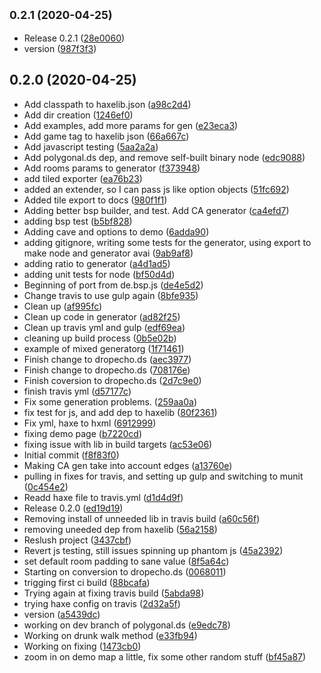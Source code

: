 ## <small>0.2.1 (2020-04-25)</small>

* Release 0.2.1 ([28e0060](https://github.com/dropecho/dungen/commit/28e0060))
* version ([987f3f3](https://github.com/dropecho/dungen/commit/987f3f3))



## 0.2.0 (2020-04-25)

* Add classpath to haxelib.json ([a98c2d4](https://github.com/dropecho/dungen/commit/a98c2d4))
* Add dir creation ([1246ef0](https://github.com/dropecho/dungen/commit/1246ef0))
* Add examples, add more params for gen ([e23eca3](https://github.com/dropecho/dungen/commit/e23eca3))
* Add game tag to haxelib json ([66a667c](https://github.com/dropecho/dungen/commit/66a667c))
* Add javascript testing ([5aa2a2a](https://github.com/dropecho/dungen/commit/5aa2a2a))
* Add polygonal.ds dep, and remove self-built binary node ([edc9088](https://github.com/dropecho/dungen/commit/edc9088))
* Add rooms params to generator ([f373948](https://github.com/dropecho/dungen/commit/f373948))
* add tiled exporter ([ea76b23](https://github.com/dropecho/dungen/commit/ea76b23))
* added an extender, so I can pass js like option objects ([51fc692](https://github.com/dropecho/dungen/commit/51fc692))
* Added tile export to docs ([980f1f1](https://github.com/dropecho/dungen/commit/980f1f1))
* Adding better bsp builder, and test.  Add CA generator ([ca4efd7](https://github.com/dropecho/dungen/commit/ca4efd7))
* adding bsp test ([b5bf828](https://github.com/dropecho/dungen/commit/b5bf828))
* Adding cave and options to demo ([6adda90](https://github.com/dropecho/dungen/commit/6adda90))
* adding gitignore, writing some tests for the generator, using export to make node and generator avai ([9ab9af8](https://github.com/dropecho/dungen/commit/9ab9af8))
* adding ratio to generator ([a4d1ad5](https://github.com/dropecho/dungen/commit/a4d1ad5))
* adding unit tests for node ([bf50d4d](https://github.com/dropecho/dungen/commit/bf50d4d))
* Beginning of port from de.bsp.js ([de4e5d2](https://github.com/dropecho/dungen/commit/de4e5d2))
* Change travis to use gulp again ([8bfe935](https://github.com/dropecho/dungen/commit/8bfe935))
* Clean up ([af995fc](https://github.com/dropecho/dungen/commit/af995fc))
* Clean up code in generator ([ad82f25](https://github.com/dropecho/dungen/commit/ad82f25))
* Clean up travis yml and gulp ([edf69ea](https://github.com/dropecho/dungen/commit/edf69ea))
* cleaning up build process ([0b5e02b](https://github.com/dropecho/dungen/commit/0b5e02b))
* example of mixed generatorg ([1f71461](https://github.com/dropecho/dungen/commit/1f71461))
* Finish change to dropecho.ds ([aec3977](https://github.com/dropecho/dungen/commit/aec3977))
* Finish change to dropecho.ds ([708176e](https://github.com/dropecho/dungen/commit/708176e))
* Finish coversion to dropecho.ds ([2d7c9e0](https://github.com/dropecho/dungen/commit/2d7c9e0))
* finish travis yml ([d57177c](https://github.com/dropecho/dungen/commit/d57177c))
* Fix some generation problems. ([259aa0a](https://github.com/dropecho/dungen/commit/259aa0a))
* fix test for js, and add dep to haxelib ([80f2361](https://github.com/dropecho/dungen/commit/80f2361))
* Fix yml, haxe to hxml ([6912999](https://github.com/dropecho/dungen/commit/6912999))
* fixing demo page ([b7220cd](https://github.com/dropecho/dungen/commit/b7220cd))
* fixing issue with lib in build targets ([ac53e06](https://github.com/dropecho/dungen/commit/ac53e06))
* Initial commit ([f8f83f0](https://github.com/dropecho/dungen/commit/f8f83f0))
* Making CA gen take into account edges ([a13760e](https://github.com/dropecho/dungen/commit/a13760e))
* pulling in fixes for travis, and setting up gulp and switching to munit ([0c454e2](https://github.com/dropecho/dungen/commit/0c454e2))
* Readd haxe file to travis.yml ([d1d4d9f](https://github.com/dropecho/dungen/commit/d1d4d9f))
* Release 0.2.0 ([ed19d19](https://github.com/dropecho/dungen/commit/ed19d19))
* Removing install of unneeded lib in travis build ([a60c56f](https://github.com/dropecho/dungen/commit/a60c56f))
* removing uneeded dep from haxelib ([56a2158](https://github.com/dropecho/dungen/commit/56a2158))
* Reslush project ([3437cbf](https://github.com/dropecho/dungen/commit/3437cbf))
* Revert js testing, still issues spinning up phantom js ([45a2392](https://github.com/dropecho/dungen/commit/45a2392))
* set default room padding to sane value ([8f5a64c](https://github.com/dropecho/dungen/commit/8f5a64c))
* Starting on conversion to dropecho.ds ([0068011](https://github.com/dropecho/dungen/commit/0068011))
* trigging first ci build ([88bcafa](https://github.com/dropecho/dungen/commit/88bcafa))
* Trying again at fixing travis build ([5abda98](https://github.com/dropecho/dungen/commit/5abda98))
* trying haxe config on travis ([2d32a5f](https://github.com/dropecho/dungen/commit/2d32a5f))
* version ([a5439dc](https://github.com/dropecho/dungen/commit/a5439dc))
* working on dev branch of polygonal.ds ([e9edc78](https://github.com/dropecho/dungen/commit/e9edc78))
* Working on drunk walk method ([e33fb94](https://github.com/dropecho/dungen/commit/e33fb94))
* Working on fixing ([1473cb0](https://github.com/dropecho/dungen/commit/1473cb0))
* zoom in on demo map a little, fix some other random stuff ([bf45a87](https://github.com/dropecho/dungen/commit/bf45a87))



